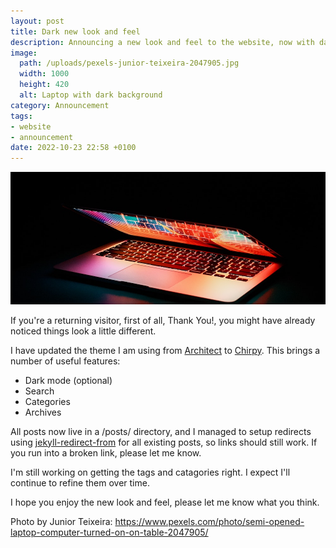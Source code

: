 ```yaml
---
layout: post
title: Dark new look and feel
description: Announcing a new look and feel to the website, now with dark mode!
image:
  path: /uploads/pexels-junior-teixeira-2047905.jpg
  width: 1000
  height: 420
  alt: Laptop with dark background
category: Announcement
tags:
- website
- announcement
date: 2022-10-23 22:58 +0100
---
```

![Laptop with dark background, Photo by Junior Teixeira](/uploads/pexels-junior-teixeira-2047905.jpg)

If you're a returning visitor, first of all, Thank You!, you might have already noticed things look a little different.

I have updated the theme I am using from [Architect](https://pages-themes.github.io/architect/) to [Chirpy](https://chirpy.cotes.page/). This brings a number of useful features:

* Dark mode (optional)
* Search
* Categories
* Archives

All posts now live in a /posts/ directory, and I managed to setup redirects using [jekyll-redirect-from](https://github.com/jekyll/jekyll-redirect-from) for all existing posts, so links should still work. If you run into a broken link, please let me know.

I'm still working on getting the tags and catagories right. I expect I'll continue to refine them over time.

I hope you enjoy the new look and feel, please let me know what you think.

Photo by Junior Teixeira: <https://www.pexels.com/photo/semi-opened-laptop-computer-turned-on-on-table-2047905/>
